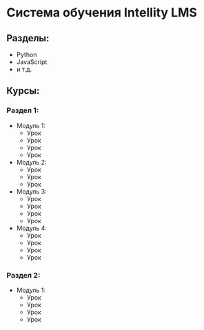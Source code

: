 # Система обучения Intellity LMS

## Разделы:
- Python
- JavaScript
- и т.д.

## Курсы:
### Раздел 1:
- Модуль 1:
  - Урок
  - Урок
  - Урок
  - Урок
- Модуль 2:
  - Урок
  - Урок
  - Урок
- Модуль 3:
  - Урок
  - Урок
  - Урок
  - Урок
- Модуль 4:
  - Урок
  - Урок
  - Урок
  - Урок

### Раздел 2:
- Модуль 1:
  - Урок
  - Урок
  - Урок
  - Урок